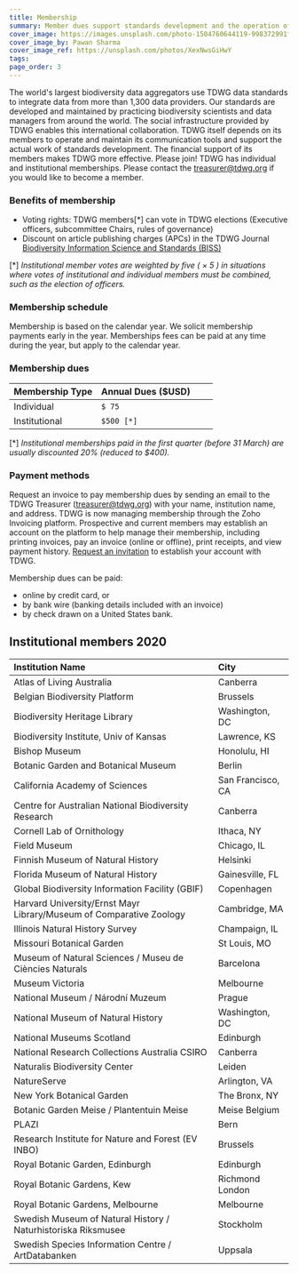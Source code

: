 ```yaml
---
title: Membership
summary: Member dues support standards development and the operation of our collaboration platforms.
cover_image: https://images.unsplash.com/photo-1504760644119-998372991f7c
cover_image_by: Pawan Sharma
cover_image_ref: https://unsplash.com/photos/XexNwsGiHwY
tags: 
page_order: 3
---
```


The world's largest biodiversity data aggregators use TDWG data standards to integrate data from more than 1,300 data providers. Our standards are developed and maintained by practicing biodiversity scientists and data managers from around the world. The social infrastructure provided by TDWG enables this international collaboration. TDWG itself depends on its members to operate and maintain its communication tools and support the actual work of standards development. The financial support of its members makes TDWG more effective. Please join! TDWG has individual and institutional memberships. Please contact the <a href="mailto:treasurer@tdwg.org?subject=Membership request&body=Please provide contact name and email if different than sender, billing address, and membership type (individual or institutional).">treasurer@tdwg.org</a> if you would like to become a member.

### Benefits of membership

* Voting rights:  TDWG members\[\*\] can vote in TDWG elections (Executive officers, subcommittee Chairs, rules of governance)
* Discount on article publishing charges (APCs) in the TDWG Journal [Biodiversity Information Science and Standards (BISS)](../../journal/)

\[\*\] _Institutional member votes are weighted by five ( &times; 5 ) in situations where votes of institutional and individual members must be combined, such as the election of officers._

### Membership schedule

Membership is based on the calendar year.  We solicit membership payments early in the year. Memberships fees can be paid at any time during the year, but apply to the calendar year.

### Membership dues 

| Membership Type | Annual Dues ($USD) |   |   |
| :--- | :--- | :--- | --- |
| Individual | `$ 75  `|   |   |
| Institutional  | `$500 [*]` |   |   |

  \[\*\] _Institutional memberships paid in the first quarter (before 31 March) are usually discounted 20% (reduced to $400)._ 

### Payment methods

Request an invoice to pay membership dues by sending an email to the TDWG Treasurer (treasurer@tdwg.org) with your name, institution name, and address. TDWG is now managing membership through the Zoho Invoicing platform. Prospective and current members may establish an account on the platform to help manage their membership, including printing invoices, pay an invoice (online or offline), print receipts, and view payment history. [Request an invitation](mailto:secretariat@tdwg.org) to establish your account with TDWG.

Membership dues can be paid:

* online by credit card, or  
* by bank wire (banking details included with an invoice)
* by check drawn on a United States bank. 


## Institutional members 2020

| Institution Name | City |
| :--- | :--- |
| Atlas of Living Australia |   Canberra |
| Belgian Biodiversity Platform |   Brussels |
| Biodiversity Heritage Library | 	Washington, DC |
| Biodiversity Institute, Univ of Kansas | 	Lawrence, KS |
| Bishop Museum |  Honolulu, HI |
| Botanic Garden and Botanical Museum |   Berlin |
| California Academy of Sciences |  San Francisco, CA |
| Centre for Australian National Biodiversity Research |  Canberra |
| Cornell Lab of Ornithology | 	Ithaca, NY |
| Field Museum |  Chicago, IL |
| Finnish Museum of Natural History |   Helsinki |
| Florida Museum of Natural History | Gainesville, FL |
| Global Biodiversity Information Facility (GBIF) |   Copenhagen |
| Harvard University/Ernst Mayr Library/Museum of Comparative Zoology |   Cambridge, MA |
| Illinois Natural History Survey |   Champaign, IL |
| Missouri Botanical Garden | 	St Louis, MO |
| Museum of Natural Sciences / Museu de Ciències Naturals |   Barcelona |
| Museum Victoria |   Melbourne |
| National Museum / Národní Muzeum |  Prague |
| National Museum of Natural History |  Washington, DC |
| National Museums Scotland | 	Edinburgh |
| National Research Collections Australia CSIRO | 	Canberra |
| Naturalis Biodiversity Center |   Leiden |
| NatureServe |   Arlington, VA |
| New York Botanical Garden | 	The Bronx, NY |
| Botanic Garden Meise / Plantentuin Meise |  Meise Belgium |
| PLAZI |   Bern |
| Research Institute for Nature and Forest (EV INBO) | 	Brussels |
| Royal Botanic Garden, Edinburgh | 	Edinburgh |
| Royal Botanic Gardens, Kew |   Richmond London |
| Royal Botanic Gardens, Melbourne | 	Melbourne |
| Swedish Museum of Natural History / Naturhistoriska Riksmusee |   Stockholm |
| Swedish Species Information Centre / ArtDatabanken |  Uppsala |

